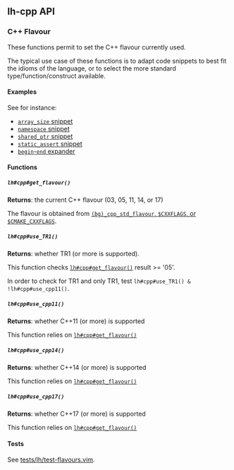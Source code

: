 ## lh-cpp API

### C++ Flavour

These functions permit to set the C++ flavour currently used.

The typical use case of these functions is to adapt code snippets to best fit
the idioms of the language, or to select the more standard
type/function/construct available.

#### Examples
See for instance:
- [`array_size` snippet](snippets.md#array_size)
- [`namespace` snippet](snippets.md#namespace)
- [`shared_ptr` snippet](snippets.md#shared_ptr)
- [`static_assert` snippet](snippets.md#static_assert)
- [`begin`-`end` expander](features.md#begin_end)

#### Functions
##### `lh#cpp#get_flavour()`
__Returns__: the current C++ flavour (03, 05, 11, 14, or 17)

The flavour is obtained from [`(bg)_cpp_std_flavour`, `$CXXFLAGS`, or
`$CMAKE_CXXFLAGS`](options.md#bgcpp_std_flavour-and-cxxflags).

##### `lh#cpp#use_TR1()`
__Returns__: whether TR1 (or more is supported).

This function checks [`lh#cpp#get_flavour()`](lh#cpp#get_flavour) result >=
'05'.

In order to check for TR1 and only TR1, test `lh#cpp#use_TR1() & !lh#cpp#use_cpp11()`.

##### `lh#cpp#use_cpp11()`
__Returns__: whether C++11 (or more) is supported

This function relies on [`lh#cpp#get_flavour()`](lh#cpp#get_flavour)

##### `lh#cpp#use_cpp14()`
__Returns__: whether C++14 (or more) is supported

This function relies on [`lh#cpp#get_flavour()`](lh#cpp#get_flavour)

##### `lh#cpp#use_cpp17()`
__Returns__: whether C++17 (or more) is supported

This function relies on [`lh#cpp#get_flavour()`](lh#cpp#get_flavour)

#### Tests
See [tests/lh/test-flavours.vim](tests/lh/test-flavours.vim).
